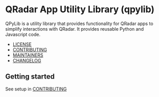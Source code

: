 # QRadar App Utility Library (qpylib)
QPyLib is a utility library that provides functionality for QRadar apps to simplify interactions with QRadar. It provides reusable Python and Javascript code.
* [LICENSE](LICENSE)
* [CONTRIBUTING](CONTRIBUTING.md)
* [MAINTAINERS](MAINTAINERS.md)
* [CHANGELOG](CHANGELOG.md)

## Getting started
See setup in [CONTRIBUTING](CONTRIBUTING.md#Setup)